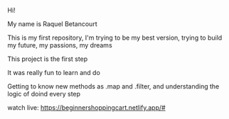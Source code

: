 Hi!

My name is Raquel Betancourt

This is my first repository, I'm trying to be my best version, trying to build my future, my passions, my dreams

This project is the first step

It was really fun to learn and do

Getting to know new methods as .map and .filter, and understanding the logic of doind every step 

watch live: https://beginnershoppingcart.netlify.app/#
